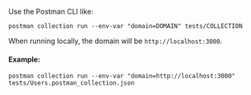 Use the Postman CLI like:

`postman collection run --env-var "domain=DOMAIN" tests/COLLECTION`

When running locally, the domain will be `http://localhost:3000`.

#### Example:

`postman collection run --env-var "domain=http://localhost:3000" tests/Users.postman_collection.json`
